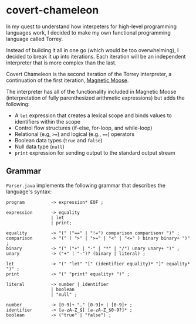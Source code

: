 # covert-chameleon

In my quest to understand how interpeters for high-level programming languages work, I decided to make my own functional programming language called Torrey.

Instead of building it all in one go (which would be too overwhelming), I decided to break it up into iterations.  Each iteration will be an independent interpreter that is more complex than the last.

Covert Chameleon is the second iteration of the Torrey interpreter, a continuation of the first iteration, [Magnetic Moose](https://github.com/MatthewKosloski/magnetic-moose).

The interpreter has all of the functionality included in Magnetic Moose (interpretation of fully parenthesized arithmetic expressions) but adds the following:

- A `let` expression that creates a lexical scope and binds values to identifiers within the scope
- Control flow structures (if-else, for-loop, and while-loop) 
- Relational (e.g, `>=`) and logical (e.g., `==`) operators
- Boolean data types (`true` and `false`)
- Null data type (`null`)
- `print` expression for sending output to the standard output stream

## Grammar

`Parser.java` implements the following grammar that describes the language's syntax:

```
program          -> expression* EOF ;

expression       -> equality 
                 | let 
                 | print;

equality         -> "(" ("==" | "!=") comparison comparison+ ")" ;
comparison       -> "(" ( ">" | ">=" | "<" | "<=" ) binary binary+ ")" ; 
binary           -> "(" ("+" | "-" | "*" | "/") unary unary+ ")" ;
unary            -> ("+" | "-")? (binary | literal) ;

let              -> "(" "let" "[" (identifier equality)* "]" equality* ")" ;
print            -> "(" "print" equality+ ")" ;

literal          -> number | identifier 
                 | boolean 
                 | "null" ;

number           -> [0-9]+ "." [0-9]+ | [0-9]+ ;
identifier       -> [a-zA-Z_$] [a-zA-Z_$0-9?]* ;
boolean          -> ("true" | "false") ;
```
